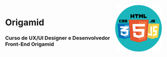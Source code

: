 <img src="front-end.png" align="right" width="150">

# Origamid

<h3>Curso de UX/UI Designer e Desenvolvedor Front-End Origamid</h3>
<br>
